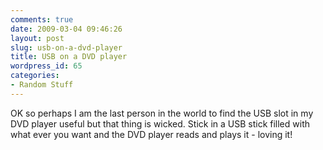 ```yaml
---
comments: true
date: 2009-03-04 09:46:26
layout: post
slug: usb-on-a-dvd-player
title: USB on a DVD player
wordpress_id: 65
categories:
- Random Stuff
---
```


OK so perhaps I am the last person in the world to find the USB slot in my DVD player useful but that thing is wicked. Stick in a USB stick filled with what ever you want and the DVD player reads and plays it - loving it!
